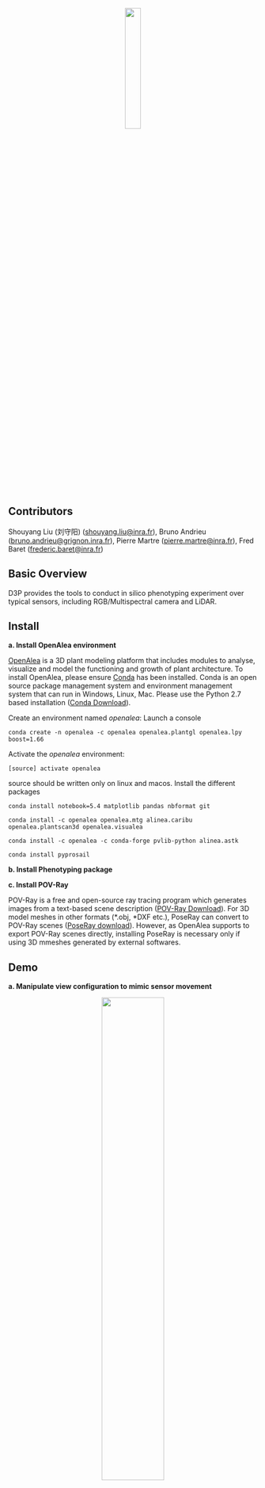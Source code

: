 <p align="center"><img width=25% src="https://user-images.githubusercontent.com/6087486/51623212-7dc1e700-1f38-11e9-86ac-a4041dae99b3.png"></p>

## Contributors
Shouyang Liu (刘守阳)  (shouyang.liu@inra.fr),
Bruno Andrieu (bruno.andrieu@grignon.inra.fr),
Pierre Martre (pierre.martre@inra.fr),
Fred Baret    (frederic.baret@inra.fr)

## Basic Overview
D3P provides the tools to conduct in silico phenotyping experiment over typical sensors, including RGB/Multispectral camera and LiDAR.

## Install
**a. Install OpenAlea environment**

[OpenAlea](http://openalea.gforge.inria.fr/dokuwiki/doku.php) is a 3D plant modeling platform that includes modules to analyse, visualize and model the functioning and growth of plant architecture. To install OpenAlea, please ensure [Conda](https://conda.io) has been installed. Conda is an open source package management system and environment management system that can run in Windows, Linux, Mac.  Please use the Python 2.7 based installation ([Conda Download](https://conda.io/miniconda.html)).

Create an environment named *openalea*:
Launch a console
    
    conda create -n openalea -c openalea openalea.plantgl openalea.lpy boost=1.66

Activate the *openalea* environment:

    [source] activate openalea

source should be written only on linux and macos.
Install the different packages

    conda install notebook=5.4 matplotlib pandas nbformat git

    conda install -c openalea openalea.mtg alinea.caribu openalea.plantscan3d openalea.visualea 

    conda install -c openalea -c conda-forge pvlib-python alinea.astk
    
    conda install pyprosail
    
**b. Install Phenotyping package** 


**c. Install POV-Ray**

POV-Ray is a free and open-source ray tracing program which generates images from a text-based scene description ([POV-Ray Download](http://www.povray.org/download/)). For 3D model meshes in other formats (*.obj, *DXF etc.), PoseRay can convert to POV-Ray scenes ([PoseRay download](https://sites.google.com/site/poseray/)). However, as OpenAlea supports to export POV-Ray scenes directly, installing PoseRay is necessary only if using 3D mmeshes generated by external softwares.

## Demo
**a. Manipulate view configuration to mimic sensor movement**

<p align="center"><img width=50% src="https://user-images.githubusercontent.com/6087486/51630522-a94dcd00-1f4a-11e9-82e4-1b18fad68ef0.gif"></p>

**b. Change Light condition**

<p align="center"><img width=50% src="https://user-images.githubusercontent.com/6087486/51639055-45360380-1f60-11e9-993b-242ee70c7ad9.gif"></p>

## Citation
If you use material here, please consider to cite the following paper:


## Alknowledgement
Thanks a lot for help from:
Chistophe pardal   (christophe.pradal@inria.fr),
Fredieric Boudon   (frederic.boudon@cirad.fr),
Chrsitine Fournier (christian.fournier@supagro.inra.fr)
